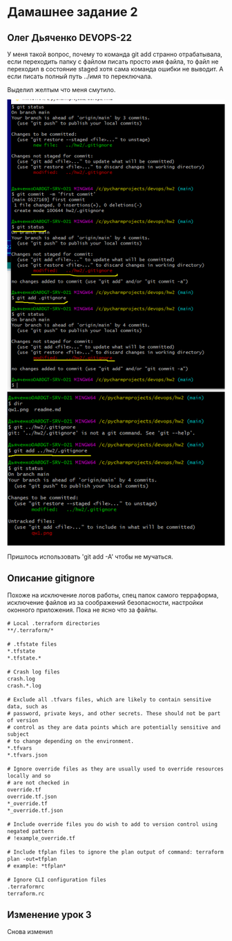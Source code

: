 # Дамашнее задание 2

## Олег Дьяченко DEVOPS-22

У меня такой вопрос, почему то команда git add странно отрабатывала, если переходить  папку с файлом писать просто имя файла, то файл не переходил в состояние staged хотя сама команда ошибки не выводит. А если писать полный путь ../имя то переключала. 

Выделил желтым что меня смутило.

![](qw1.png)
![](qw2.png)

Пришлось использовать 'git add -A' чтобы не мучаться.

## Описание gitignore

Похоже на исключение логов работы, спец папок самого терраформа, исключение файлов из за соображений безопасности, настройки оконного приложения.
Пока не ясно что за файлы.

    # Local .terraform directories
    **/.terraform/*

    # .tfstate files
    *.tfstate
    *.tfstate.*

    # Crash log files
    crash.log
    crash.*.log

    # Exclude all .tfvars files, which are likely to contain sensitive data, such as
    # password, private keys, and other secrets. These should not be part of version 
    # control as they are data points which are potentially sensitive and subject 
    # to change depending on the environment.
    *.tfvars
    *.tfvars.json

    # Ignore override files as they are usually used to override resources locally and so
    # are not checked in
    override.tf
    override.tf.json
    *_override.tf
    *_override.tf.json
    
    # Include override files you do wish to add to version control using negated pattern
    # !example_override.tf
    
    # Include tfplan files to ignore the plan output of command: terraform plan -out=tfplan
    # example: *tfplan*
    
    # Ignore CLI configuration files
    .terraformrc
    terraform.rc


## Изменение урок 3

Снова изменил